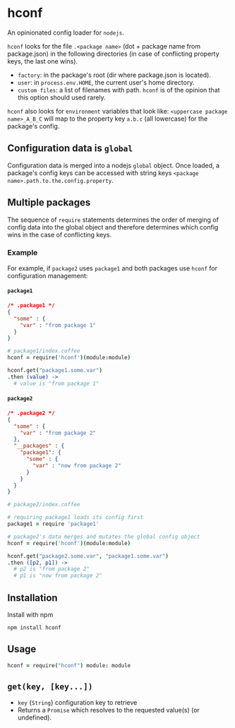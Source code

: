 # hconf
An opinionated config loader for `nodejs`.

`hconf` looks for the file `.<package name>` (dot + package name from package.json) in the following directories (in case of conflicting property keys, the last one wins).
- `factory`: in the package's root (dir where package.json is located).
- `user`: in `process.env.HOME`, the current user's home directory.
- `custom files`: a list of filenames with path. `hconf` is of the opinion that this option should used rarely.

`hconf` also looks for `environment` variables that look like: `<uppercase package name>_A_B_C` will map to the property key `a.b.c` (all lowercase) for the package's config.

## Configuration data is `global`
Configuration data is merged into a nodejs `global` object. Once loaded, a package's config keys can be accessed with string keys `<package name>.path.to.the.config.property`.

## Multiple packages
The sequence of `require` statements determines the order of merging of config data into the global object and therefore determines which config wins in the case of conflicting keys.

### Example
For example, if `package2` uses `package1` and both packages use `hconf` for configuration management:

#### `package1`

```json
/* .package1 */
{
  "some" : {
    "var" : "from package 1"
  }
}
```

```coffeescript
# package1/index.coffee
hconf = require('hconf')(module:module)

hconf.get("package1.some.var")
.then (value) ->
  # value is "from package 1"
```

#### `package2`

```json
/* .package2 */
{
  "some" : {
    "var" : "from package 2"
  },
  "__packages" : {
    "package1": {
      "some" : {
        "var" : "now from package 2"
      }
    }
  }
}
```

```coffeescript
# package2/index.coffee

# requiring package1 loads its config first
package1 = require 'package1'

# package2's data merges and mutates the global config object
hconf = require('hconf')(module:module)

hconf.get("package2.some.var", "package1.some.var")
.then ([p2, p1]) ->
  # p2 is "from package 2"
  # p1 is "now from package 2"
```

## Installation
Install with npm

```
npm install hconf
```

## Usage

```coffeescript
hconf = require("hconf") module: module
```

## `get(key, [key...])`
- `key` {`String`} configuration key to retrieve
- Returns a `Promise` which resolves to the requested value(s) (or undefined).
